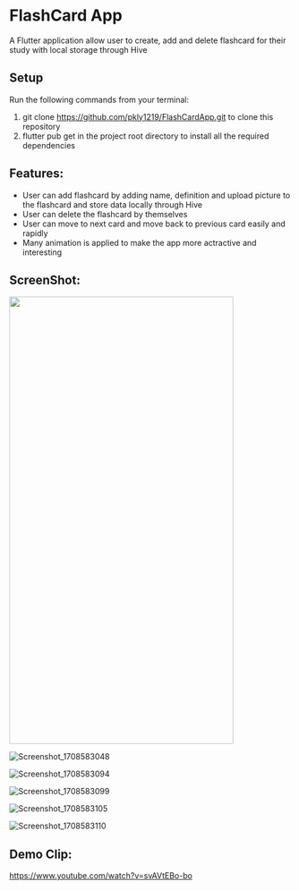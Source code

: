 # FlashCard App

A Flutter application allow user to create, add and delete flashcard for their study with local storage through Hive

## Setup
Run the following commands from your terminal:
1. git clone https://github.com/pkly1219/FlashCardApp.git to clone this repository
2. flutter pub get in the project root directory to install all the required dependencies

## Features:
- User can add flashcard by adding name, definition and upload picture to the flashcard and store data locally through Hive
- User can delete the flashcard by themselves
- User can move to next card and move back to previous card easily and rapidly
- Many animation is applied to make the app more actractive and interesting

## ScreenShot:
<img src ="https://github.com/pkly1219/FlashCardApp/assets/98497119/6db7c5d1-9326-4424-9021-600460e721b4" width ="400" height = "800">

![Screenshot_1708583048](https://github.com/pkly1219/FlashCardApp/assets/98497119/25fa269a-8f99-49d0-9dc5-1baecfd5fdc9)

![Screenshot_1708583094](https://github.com/pkly1219/FlashCardApp/assets/98497119/19183048-f755-48b1-8720-5e5c2db28149)

![Screenshot_1708583099](https://github.com/pkly1219/FlashCardApp/assets/98497119/e7e36712-56ee-45e1-941e-bd14938f6185)

![Screenshot_1708583105](https://github.com/pkly1219/FlashCardApp/assets/98497119/4ab1a3b2-abd6-4218-b2d5-5ae59838f43a)

![Screenshot_1708583110](https://github.com/pkly1219/FlashCardApp/assets/98497119/6b8eef28-ec69-4881-b337-90d342865649)

## Demo Clip:
https://www.youtube.com/watch?v=svAVtEBo-bo
